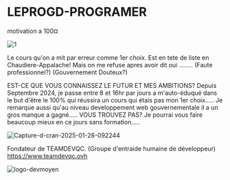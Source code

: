# LEPROGD-PROGRAMER
motivation a 100¤

<img src="https://i.ibb.co/PNF9xVv/1.jpg" alt="1" border="0">

Le cours qu'on a mit par erreur comme 1er choix. Est en tete de liste en Chaudiere-Appalache!
Mais on me refuse apres avoir dit oui ........ (Faute professionnel?) (Gouvernement Douteux?)

EST-CE QUE VOUS CONNAISSEZ LE FUTUR ET MES AMBITIONS? 
Depuis Septembre 2024, je passe entre 8 et 16hr par jours a m'auto-éduqué dans le but d'être le 100% qui réussira un cours qui étais pas mon 1er choix.....
Je remarque aussi qu'au niveau developpement web gouvernementale il a un gros manque a gagné..... VOUS TROUVEZ PAS?
Je pourrai vous faire beaucoup mieux en ce jours sans formation.....

<img src="https://i.ibb.co/YZCt0xp/Capture-d-cran-2025-01-28-092244.jpg" alt="Capture-d-cran-2025-01-28-092244" border="0">

Fondateur de TEAMDEVQC. (Groupe d'entraide humaine de développeur) https://www.teamdevqc.ovh

<img src="https://i.ibb.co/SvTdpXz/logo-devmoyen.png" alt="logo-devmoyen" border="0">
